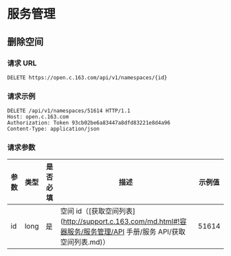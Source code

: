 # 服务管理

## 删除空间

### 请求 URL

`DELETE https://open.c.163.com/api/v1/namespaces/{id}`

### 请求示例

```http
DELETE /api/v1/namespaces/51614 HTTP/1.1
Host: open.c.163.com
Authorization: Token 93cb02be6a83447a8dfd83221e8d4a96
Content-Type: application/json
```

### 请求参数


| 参数 | 类型 | 是否必填 |                   描述                  | 示例值 |
|------|------|----------|-----------------------------------------|--------|
| id   | long | 是       | 空间 id（[获取空间列表](http://support.c.163.com/md.html#!容器服务/服务管理/API 手册/服务 API/获取空间列表.md)） |  51614 |